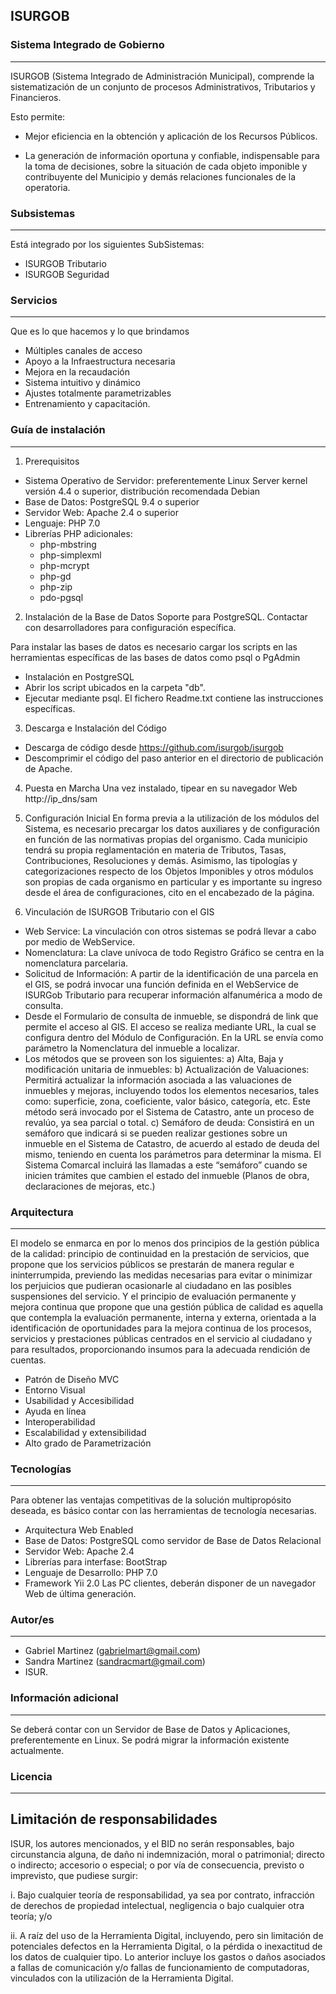 ## ISURGOB

### Sistema Integrado de Gobierno
---
ISURGOB (Sistema Integrado de Administración Municipal), comprende la sistematización de un conjunto de procesos Administrativos, Tributarios y Financieros.

Esto permite:
- Mejor eficiencia en la obtención y aplicación de los Recursos Públicos.

- La generación de información oportuna y confiable, indispensable para la toma de decisiones, sobre la situación de cada objeto imponible y contribuyente del Municipio y demás relaciones funcionales de la operatoria.

### Subsistemas
---
Está integrado por los siguientes SubSistemas:
- ISURGOB Tributario
- ISURGOB Seguridad
 	
### Servicios
---
Que es lo que hacemos y lo que brindamos
- Múltiples canales de acceso
- Apoyo a la Infraestructura necesaria
- Mejora en la recaudación
- Sistema intuitivo y dinámico
- Ajustes totalmente parametrizables
- Entrenamiento y capacitación.

### Guía de instalación
---
1. Prerequisitos
-   Sistema Operativo de Servidor: preferentemente Linux Server kernel versión 4.4 o superior, distribución recomendada Debian
-	Base de Datos: PostgreSQL 9.4 o superior
-	Servidor Web: Apache 2.4 o superior
-	Lenguaje: PHP 7.0
-   Librerías PHP adicionales: 
    -   php-mbstring
	-   php-simplexml
	-   php-mcrypt
	-   php-gd
	-   php-zip
	-   pdo-pgsql

2. Instalación de la Base de Datos
Soporte para PostgreSQL. Contactar con desarrolladores para configuración específica.

Para instalar las bases de datos es necesario cargar los scripts en las herramientas específicas de las bases de datos como psql o PgAdmin

 -  Instalación en PostgreSQL
 -  Abrir los script ubicados en la carpeta "db".
 -  Ejecutar mediante psql. El fichero Readme.txt contiene las instrucciones específicas.

3. Descarga e Instalación del Código
-   Descarga de código desde https://github.com/isurgob/isurgob
-   Descomprimir el código del paso anterior en el directorio de publicación de Apache.

4. Puesta en Marcha
Una vez instalado, tipear en su navegador Web http://ip_dns/sam

5. Configuración Inicial
En forma previa a la utilización de los módulos del Sistema, es necesario precargar los datos auxiliares y de configuración en función de las normativas propias del organismo.
Cada municipio tendrá su propia reglamentación en materia de Tributos, Tasas, Contribuciones, Resoluciones y demás.
Asimismo, las tipologías y categorizaciones respecto de los Objetos Imponibles y otros módulos son propias de cada organismo en particular y es importante su ingreso desde el área de configuraciones, cito en el encabezado de la página.

6. Vinculación de ISURGOB Tributario con el GIS

-   Web Service: La vinculación con otros sistemas se podrá llevar a cabo por medio de WebService.
-   Nomenclatura: La clave unívoca de todo Registro Gráfico se centra en la nomenclatura parcelaria.
-   Solicitud de Información: A partir de la identificación de una parcela en el GIS, se podrá invocar una función definida en el WebService de ISURGob Tributario para recuperar información alfanumérica a modo de consulta.
-   Desde el Formulario de consulta de inmueble, se dispondrá de link que permite el acceso al GIS. El acceso se realiza mediante URL, la cual se configura dentro del Módulo de Configuración. En la URL se envía como parámetro la Nomenclatura del inmueble a localizar.
-   Los métodos que se proveen son los siguientes:
    a)	Alta, Baja y modificación unitaria de inmuebles:
    b)	Actualización de Valuaciones: Permitirá actualizar la información asociada a las valuaciones de inmuebles y mejoras, incluyendo todos los elementos necesarios, tales como: superficie, zona, coeficiente, valor básico, categoría, etc. Este método será invocado por el Sistema de Catastro, ante un proceso de revalúo, ya sea parcial o total.
    c)	Semáforo de deuda: Consistirá en un semáforo que indicará si se pueden realizar gestiones sobre un inmueble en el Sistema de Catastro, de acuerdo al estado de deuda del mismo, teniendo en cuenta los parámetros para determinar la misma. El Sistema Comarcal incluirá las llamadas a este “semáforo” cuando se inicien trámites que cambien el estado del inmueble (Planos de obra, declaraciones de mejoras, etc.)

   
### Arquitectura
---
El modelo se enmarca en por lo menos dos principios de la gestión pública de la calidad: principio de continuidad en la prestación de servicios, que propone que los servicios públicos se prestarán de manera regular e ininterrumpida, previendo las medidas necesarias para evitar o minimizar los perjuicios que pudieran ocasionarle al ciudadano en las posibles suspensiones del servicio. Y el principio de evaluación permanente y mejora continua que propone que una gestión pública de calidad es aquella que contempla la evaluación permanente, interna y externa, orientada a la identificación de oportunidades para la mejora continua de los procesos, servicios y prestaciones públicas centrados en el servicio al ciudadano y para resultados, proporcionando insumos para la adecuada rendición de cuentas.
- Patrón de Diseño MVC
- Entorno Visual
- Usabilidad y Accesibilidad
- Ayuda en línea
- Interoperabilidad
- Escalabilidad y extensibilidad
- Alto grado de Parametrización

### Tecnologías
---
Para obtener las ventajas competitivas de la solución multipropósito deseada, es básico contar con las herramientas de tecnología necesarias.
-	Arquitectura Web Enabled
-	Base de Datos: PostgreSQL como servidor de Base de Datos Relacional
-	Servidor Web: Apache 2.4
-	Librerías para interfase: BootStrap
-	Lenguaje de Desarrollo: PHP 7.0
-	Framework Yii 2.0
Las PC clientes, deberán disponer de un navegador Web de última generación.


### Autor/es
---
- Gabriel Martinez (gabrielmart@gmail.com)
- Sandra Martinez (sandracmart@gmail.com)
- ISUR.

### Información adicional
---
Se deberá contar con un Servidor de Base de Datos y Aplicaciones, preferentemente en Linux.
Se podrá migrar la información existente actualmente.

### Licencia 
---



## Limitación de responsabilidades

ISUR, los autores mencionados, y el BID no serán responsables, bajo circunstancia alguna, de daño ni indemnización, moral o patrimonial; directo o indirecto; accesorio o especial; o por vía de consecuencia, previsto o imprevisto, que pudiese surgir:

i. Bajo cualquier teoría de responsabilidad, ya sea por contrato, infracción de derechos de propiedad intelectual, negligencia o bajo cualquier otra teoría; y/o

ii. A raíz del uso de la Herramienta Digital, incluyendo, pero sin limitación de potenciales defectos en la Herramienta Digital, o la pérdida o inexactitud de los datos de cualquier tipo. Lo anterior incluye los gastos o daños asociados a fallas de comunicación y/o fallas de funcionamiento de computadoras, vinculados con la utilización de la Herramienta Digital.
